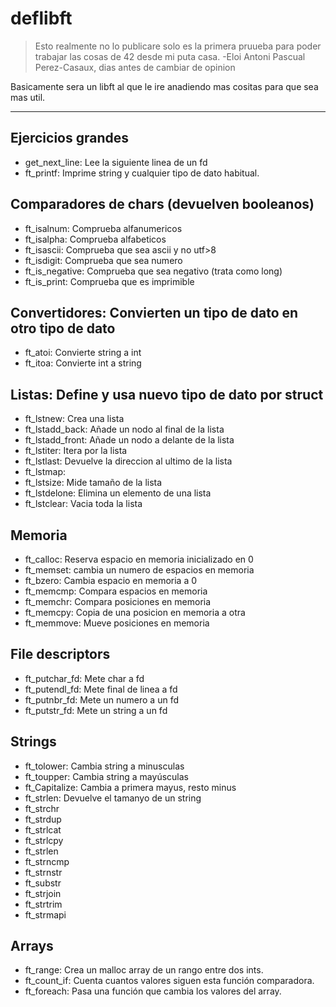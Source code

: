 # deflibft

> Esto realmente no lo publicare solo es la primera pruueba para poder trabajar las cosas de 42 desde mi puta casa. -Eloi Antoni Pascual Perez-Casaux, dias antes de cambiar de opinion

Basicamente sera un libft al que le ire anadiendo mas cositas para que sea mas util.

___

## Ejercicios grandes

- get_next_line: Lee la siguiente linea de un fd
- ft_printf: Imprime string y cualquier tipo de dato habitual.

## Comparadores de chars (devuelven booleanos)

- ft_isalnum: Comprueba alfanumericos
- ft_isalpha: Comprueba alfabeticos
- ft_isascii: Comprueba que sea ascii y no utf>8
- ft_isdigit: Comprueba que sea numero
- ft_is_negative: Comprueba que sea negativo (trata como long)
- ft_is_print: Comprueba que es imprimible

## Convertidores: Convierten un tipo de dato en otro tipo de dato

- ft_atoi: Convierte string a int
- ft_itoa: Convierte int a string

## Listas: Define y usa nuevo tipo de dato por struct

- ft_lstnew: Crea una lista
- ft_lstadd_back: Añade un nodo al final de la lista
- ft_lstadd_front: Añade un nodo a delante de la lista
- ft_lstiter: Itera por la lista
- ft_lstlast: Devuelve la direccion al ultimo de la lista 
- ft_lstmap: 
- ft_lstsize: Mide tamaño de la lista
- ft_lstdelone: Elimina un elemento de una lista
- ft_lstclear: Vacia toda la lista

## Memoria

- ft_calloc: Reserva espacio en memoria inicializado en 0
- ft_memset: cambia un numero de espacios en memoria
- ft_bzero: Cambia espacio en memoria a 0
- ft_memcmp: Compara espacios en memoria
- ft_memchr: Compara posiciones en memoria
- ft_memcpy: Copia de una posicion en memoria a otra
- ft_memmove: Mueve posiciones en memoria

## File descriptors

- ft_putchar_fd: Mete char a fd
- ft_putendl_fd: Mete final de linea a fd
- ft_putnbr_fd: Mete un numero a un fd
- ft_putstr_fd: Mete un string a un fd

## Strings

- ft_tolower: Cambia string a minusculas
- ft_toupper: Cambia string a mayúsculas
- ft_Capitalize: Cambia a primera mayus, resto minus
- ft_strlen: Devuelve el tamanyo de un string
- ft_strchr
- ft_strdup
- ft_strlcat
- ft_strlcpy
- ft_strlen
- ft_strncmp
- ft_strnstr
- ft_substr
- ft_strjoin
- ft_strtrim
- ft_strmapi

## Arrays

- ft_range: Crea un malloc array de un rango entre dos ints.
- ft_count_if: Cuenta cuantos valores siguen esta función comparadora.
- ft_foreach: Pasa una función que cambia los valores del array.
